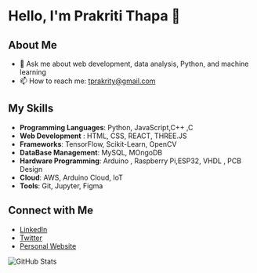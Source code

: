 # Hello, I'm Prakriti Thapa 👋

## About Me

- 💬 Ask me about web development, data analysis, Python, and machine learning  
- 📫 How to reach me: tprakrity@gmail.com

## My Skills
- **Programming Languages**: Python, JavaScript,C++ ,C
- **Web Development** : HTML, CSS, REACT, THREE.JS 
- **Frameworks**: TensorFlow, Scikit-Learn, OpenCV
- **DataBase Management**: MySQL, MOngoDB
- **Hardware Programming**: Arduino , Raspberry Pi,ESP32,  VHDL , PCB Design
- **Cloud**: AWS, Arduino Cloud, IoT
- **Tools**: Git, Jupyter, Figma 



## Connect with Me
- [LinkedIn](https://www.linkedin.com/in/prakriti-thapa-497a742b9/)
- [Twitter](https://x.com/Prakkks_)
- [Personal Website](https://personal-website-tan-five-61.vercel.app/)


![GitHub Stats](https://github-readme-stats.vercel.app/api?username=Prakkks&show_icons=true)
